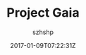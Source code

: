 ---
title: "Project Gaia"
github: https://github.com/szhielelp/JekyllTheme-ProjectGaia
demo: https://szhielelp.github.io/JekyllTheme-ProjectGaia/
author: szhshp

ssg:
  - Jekyll
cms:
  - No Cms
date: 2017-01-09T07:22:31Z
github_branch: master
---